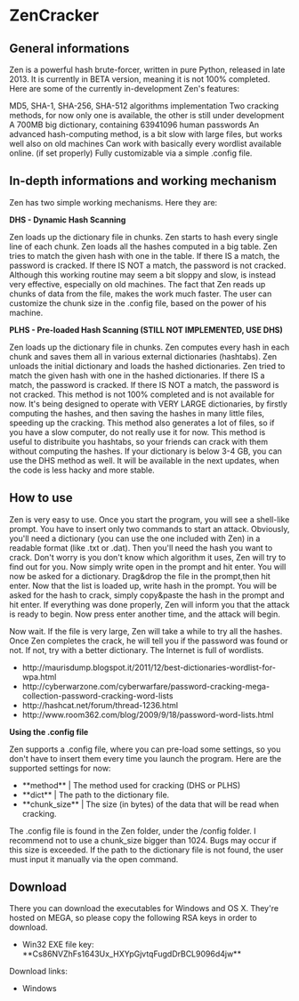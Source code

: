 ZenCracker
==========

General informations
--------------------

Zen is a powerful hash brute-forcer, written in pure Python, released in late 2013. It is currently in BETA version, meaning it is not 100% completed. Here are some of the currently in-development Zen's features:

MD5, SHA-1, SHA-256, SHA-512 algorithms implementation
Two cracking methods, for now only one is available, the other is still under development
A 700MB big dictionary, containing 63941096 human passwords
An advanced hash-computing method, is a bit slow with large files, but works well also on old machines
Can work with basically every wordlist available online. (if set properly)
Fully customizable via a simple .config file.

In-depth informations and working mechanism
-------------------------------------------

Zen has two simple working mechanisms. Here they are:

**DHS - Dynamic Hash Scanning**

Zen loads up the dictionary file in chunks.
Zen starts to hash every single line of each chunk.
Zen loads all the hashes computed in a big table.
Zen tries to match the given hash with one in the table.
If there IS a match, the password is cracked. If there IS NOT a match, the password is not cracked.
Although this working routine may seem a bit sloppy and slow, is instead very effective, especially on old machines. The fact that Zen reads up chunks of data from the file, makes the work much faster. The user can customize the chunk size in the .config file, based on the power of his machine.

**PLHS - Pre-loaded Hash Scanning (STILL NOT IMPLEMENTED, USE DHS)**

Zen loads up the dictionary file in chunks.
Zen computes every hash in each chunk and saves them all in various external dictionaries (hashtabs).
Zen unloads the initial dictionary and loads the hashed dictionaries.
Zen tried to match the given hash with one in the hashed dictionaries.
If there IS a match, the password is cracked. If there IS NOT a match, the password is not cracked.
This method is not 100% completed and is not available for now. It's being designed to operate with VERY LARGE dictionaries, by firstly computing the hashes, and then saving the hashes in many little files, speeding up the cracking. This method also generates a lot of files, so if you have a slow computer, do not really use it for now. This method is useful to distribuite you hashtabs, so your friends can crack with them without computing the hashes. If your dictionary is below 3-4 GB, you can use the DHS method as well. It will be available in the next updates, when the code is less hacky and more stable.

How to use
----------

Zen is very easy to use. Once you start the program, you will see a shell-like prompt. You have to insert only two commands to start an attack.
Obviously, you'll need a dictionary (you can use the one included with Zen) in a readable format (like .txt or .dat). Then you'll need the hash you want to crack. Don't worry is you don't know which algorithm it uses, Zen will try to find out for you.
Now simply write open in the prompt and hit enter. You will now be asked for a dictionary. Drag&drop the file in the prompt,then hit enter.
Now that the list is loaded up, write hash in the prompt. You will be asked for the hash to crack, simply copy&paste the hash in the prompt and hit enter. If everything was done properly, Zen will inform you that the attack is ready to begin. Now press enter another time, and the attack will begin.

Now wait. If the file is very large, Zen will take a while to try all the hashes. Once Zen completes the crack, he will tell you if the password was found or not. If not, try with a better dictionary. The Internet is full of wordlists.

<ul>

  <li>http://maurisdump.blogspot.it/2011/12/best-dictionaries-wordlist-for-wpa.html</li>
  <li>http://cyberwarzone.com/cyberwarfare/password-cracking-mega-collection-password-cracking-word-lists</li>
  <li>http://hashcat.net/forum/thread-1236.html</li>
  <li>http://www.room362.com/blog/2009/9/18/password-word-lists.html</li>

</ul>

**Using the .config file**

Zen supports a .config file, where you can pre-load some settings, so you don't have to insert them every time you launch the program. Here are the supported settings for now:

<ul>

  <li>**method** | The method used for cracking (DHS or PLHS)</li>
  <li>**dict** | The path to the dictionary file.</li>
  <li>**chunk_size** | The size (in bytes) of the data that will be read when cracking.</li>

</ul>

The .config file is found in the Zen folder, under the /config folder. I recommend not to use a chunk_size bigger than 1024. Bugs may occur if this size is exceeded. If the path to the dictionary file is not found, the user must input it manually via the open command.

Download
--------

There you can download the executables for Windows and OS X. They're hosted on MEGA, so please copy the following RSA keys in order to download.

<ul>

  <li>Win32 EXE file key: **Cs86NVZhFs1643Ux_HXYpGjvtqFugdDrBCL9096d4jw**</li>

</ul>

Download links:

<ul>

  <li>Windows</li>

</ul>

